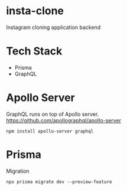 # insta-clone

Instagram cloning application backend

# Tech Stack

- Prisma
- GraphQL

# Apollo Server

GraphQL runs on top of Apollo server.
https://github.com/apollographql/apollo-server

```
npm install apollo-server graphql
```

# Prisma

Migration

```
npx prisma migrate dev --preview-feature
```
